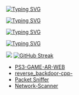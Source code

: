 [![Typing SVG](https://readme-typing-svg.herokuapp.com?font=Fira+Code&pause=1000&color=F70000&background=FFDBDB00&random=false&width=435&lines=Siverslayer+%F0%9F%92%80)](https://git.io/typing-svg)

[![Typing SVG](https://readme-typing-svg.herokuapp.com?font=Fira+Code&pause=1000&color=F7F7F7&background=FFDBDB00&random=false&width=435&lines=App+and+website+maker+interested+in+;PS3+and+discovering+vulnerabilities)](https://git.io/typing-svg)

[![Typing SVG](https://readme-typing-svg.herokuapp.com?font=Fira+Code&weight=900&size=21&pause=1000&color=8ECCFF&background=FFDBDB00&random=false&width=435&lines=Programming+language)](https://git.io/typing-svg)

[![Typing SVG](https://readme-typing-svg.herokuapp.com?font=Fira+Code&weight=900&size=21&pause=1000&color=FFFFFF&background=FFDBDB00&random=false&width=435&lines=CPP;C;Python;+HTML%2FCSS%2FJavaScript)](https://git.io/typing-svg)

![](http://github-profile-summary-cards.vercel.app/api/cards/repos-per-language?username=siverslayer&theme=dark) [![GitHub Streak](https://github-readme-streak-stats.herokuapp.com?user=siverslayer&theme=dark&hide_border=true&border_radius=2.6&locale=ar)](https://git.io/streak-stats)

- [PS3-GAME-AR-WEB](https://github.com/Siverslayer/PS3-GAME-AR-WEB)
- [reverse_backdoor-cpp-](https://github.com/Siverslayer/reverse_backdoor-cpp-)
- [Packet Sniffer](https://github.com/Siverslayer/Packet-Sniffer)
- [Network-Scanner](https://github.com/Siverslayer/Network-Scanner)
